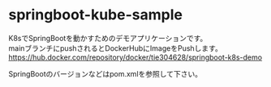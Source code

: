 # springboot-kube-sample

K8sでSpringBootを動かすためのデモアプリケーションです。  
mainブランチにpushされるとDockerHubにImageをPushします。  
https://hub.docker.com/repository/docker/tie304628/springboot-k8s-demo

SpringBootのバージョンなどはpom.xmlを参照して下さい。
